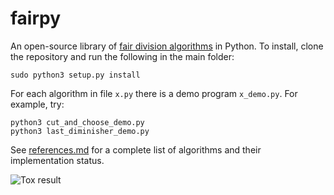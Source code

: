 # fairpy
An open-source library of [fair division algorithms](references.md) in Python.
To install, clone the repository and run the following in the main folder:

    sudo python3 setup.py install
 
For each algorithm in file `x.py` there is a demo program `x_demo.py`. For example, try:

    python3 cut_and_choose_demo.py
    python3 last_diminisher_demo.py
    
See [references.md](references.md) for a complete list of algorithms and their implementation status. 
     
![Tox result](https://github.com/erelsgl/fairpy/workflows/tox/badge.svg)

